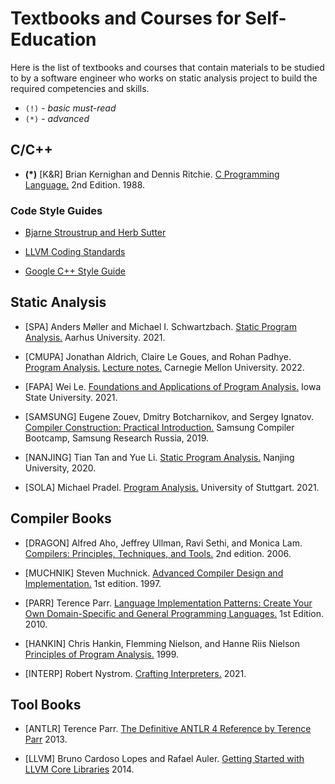 # Textbooks and Courses for Self-Education

Here is the list of textbooks and courses that contain materials
to be studied to by a software engineer who works on static analysis project
to build the required competencies and skills.

* `(!)` - _basic must-read_
* `(*)` - _advanced_

## C/C++

- __(*)__ [K&R] Brian Kernighan and Dennis Ritchie.
  [C Programming Language.](
  https://en.wikipedia.org/wiki/The_C_Programming_Language)
  2nd Edition. 1988.

### Code Style Guides

- [Bjarne Stroustrup and Herb Sutter](
  https://isocpp.github.io/CppCoreGuidelines/CppCoreGuidelines)

- [LLVM Coding Standards](
  https://llvm.org/docs/CodingStandards.html)

- [Google C++ Style Guide](
  https://google.github.io/styleguide/cppguide.html)

## Static Analysis

- [SPA] Anders Møller and Michael I. Schwartzbach.
  [Static Program Analysis.](
  https://cs.au.dk/~amoeller/spa/)
  Aarhus University. 2021.

- [CMUPA] Jonathan Aldrich, Claire Le Goues, and Rohan Padhye.
  [Program Analysis.](
  https://cmu-program-analysis.github.io/2022/index.html)
  [Lecture notes.](
  https://github.com/CMU-program-analysis/CMU-program-analysis.github.io/blob/master/2022/resources/program-analysis.pdf)
  Carnegie Mellon University. 2022.

- [FAPA] Wei Le.
  [Foundations and Applications of Program Analysis.](
  https://github.com/wei-le/programanalysiscourse)
  Iowa State University. 2021.

- [SAMSUNG] Eugene Zouev, Dmitry Botcharnikov, and Sergey Ignatov.
  [Compiler Construction: Practical Introduction.](
  https://github.com/andrewt0301/CrashCourse/tree/master/Samsung%20Compiler%20BootCamp/Slides)
  Samsung Compiler Bootcamp, Samsung Research Russia, 2019.

- [NANJING] Tian Tan and Yue Li.
  [Static Program Analysis.](https://tai-e.pascal-lab.net/lectures.html) 
  Nanjing University, 2020.

- [SOLA] Michael Pradel.
  [Program Analysis.](https://software-lab.org/teaching/winter2021/pa/)
  University of Stuttgart. 2021.

## Compiler Books

- [DRAGON] Alfred Aho, Jeffrey Ullman, Ravi Sethi, and Monica Lam.
  [Compilers: Principles, Techniques, and Tools.](
  https://www.amazon.com/Compilers-Principles-Techniques-Tools-2nd/dp/0321486811)
  2nd edition. 2006.

- [MUCHNIK] Steven Muchnick.
  [Advanced Compiler Design and Implementation.](
  https://www.amazon.com/Advanced-Compiler-Design-Implementation-Muchnick/dp/1558603204)
  1st edition. 1997.

- [PARR] Terence Parr.
  [Language Implementation Patterns: Create Your Own Domain-Specific and General Programming Languages.](
  https://www.amazon.com/Language-Implementation-Patterns-Domain-Specific-Programming/dp/193435645X)
  1st Edition. 2010.

- [HANKIN] Chris Hankin, Flemming Nielson, and Hanne Riis Nielson
  [Principles of Program Analysis.](
  https://www.amazon.com/Principles-Program-Analysis-Flemming-Nielson/dp/3540654100) 1999.

- [INTERP] Robert Nystrom.
  [Crafting Interpreters.](
  https://www.amazon.com/Crafting-Interpreters-Robert-Nystrom/dp/0990582930) 2021. 

## Tool Books

- [ANTLR] Terence Parr.
  [The Definitive ANTLR 4 Reference by Terence Parr](
  https://pragprog.com/titles/tpantlr2/the-definitive-antlr-4-reference/) 2013.

- [LLVM] Bruno Cardoso Lopes and Rafael Auler.
  [Getting Started with LLVM Core Libraries](
  https://www.amazon.com/Getting-Started-LLVM-Core-Libraries/dp/1782166920) 2014.

